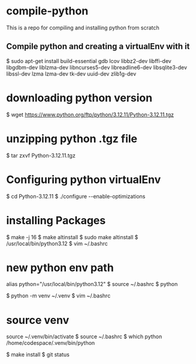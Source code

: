 # compile-python
This is a repo for compiling and installing python from scratch

## Compile python and creating a virtualEnv with it
$ sudo apt-get install build-essential gdb lcov libbz2-dev libffi-dev libgdbm-dev liblzma-dev libncurses5-dev libreadline6-dev libsqlite3-dev libssl-dev lzma lzma-dev tk-dev uuid-dev zlib1g-dev

# downloading python version
$ wget https://www.python.org/ftp/python/3.12.11/Python-3.12.11.tgz

# unzipping python .tgz file
$ tar zxvf Python-3.12.11.tgz

# Configuring python virtualEnv 
$ cd Python-3.12.11
$ ./configure --enable-optimizations

# installing Packages
$ make -j 16
$ make altinstall
$ sudo make altinstall
$ /usr/local/bin/python3.12
$ vim ~/.bashrc
# new python env path
alias python="/usr/local/bin/python3.12"
$ source ~/.bashrc
$ python

$ python -m venv ~/.venv
$ vim ~/.bashrc
# source venv
source ~/.venv/bin/activate
$ source ~/.bashrc
$ which python
/home/codespace/.venv/bin/python

$ make install
$ git status